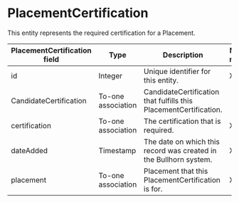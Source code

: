 # PlacementCertification

This entity represents the required certification for a Placement.

| **PlacementCertification field** | **Type** | **Description** | **Not null** | **Read-only** |
| --- | --- | --- | --- | --- |
| id | Integer | Unique identifier for this entity. | X | X |
| CandidateCertification | To-one association | CandidateCertification that fulfills this PlacementCertification. | | |
| certification | To-one association | The certification that is required. | X | |
| dateAdded | Timestamp | The date on which this record was created in the Bullhorn system. | X | |
| placement | To-one association | Placement that this PlacementCertification is for. | X | |